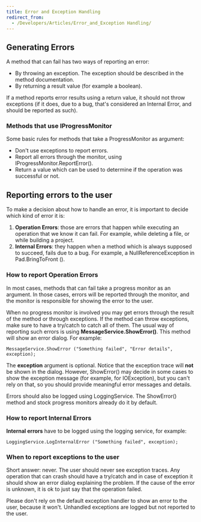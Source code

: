 ```yaml
---
title: Error and Exception Handling
redirect_from:
  - /Developers/Articles/Error_and_Exception Handling/
---
```


## Generating Errors

A method that can fail has two ways of reporting an error:

- By throwing an exception. The exception should be described in the method
  documentation.
- By returning a result value (for example a boolean).

If a method reports error results using a return value, it should not
throw exceptions (if it does, due to a bug, that's considered an
Internal Error, and should be reported as such).

### Methods that use IProgressMonitor

Some basic rules for methods that take a ProgressMonitor as argument:

- Don't use exceptions to report errors.
- Report all errors through the monitor, using IProgressMonitor.ReportError().
- Return a value which can be used to determine if the operation was
  successful or not.

## Reporting errors to the user

To make a decision about how to handle an error, it is important
to decide which kind of error it is:

1. **Operation Errors**: those are errors that happen while executing an operation
   that we know it can fail. For example, while deleting a file, or while
   building a project.
2. **Internal Errors**: they happen when a method which is always supposed to
   succeed, fails due to a bug.
   For example, a NullReferenceException in Pad.BringToFront ().

### How to report Operation Errors

In most cases, methods that can fail take a progress monitor as an argument.
In those cases, errors will be reported through the monitor, and the monitor
is responsible for showing the error to the user.

When no progress monitor is involved you may get errors through the result
of the method or through exceptions. If the method can throw exceptions, make
sure to have a try/catch to catch all of them. The usual way of reporting such
errors is using **MessageService.ShowError()**.
This method will show an error dialog. For example:

    MessageService.ShowError ("Something failed", "Error details", exception);

The **exception** argument is optional. Notice that the exception trace
will **not** be shown in the dialog. However, ShowError() may decide in some
cases to show the exception message (for example, for IOException), but
you can't rely on that, so you should provide meaningful error
messages and details.

Errors should also be logged using LoggingService. The ShowError() method
and stock progress monitors already do it by default.

### How to report Internal Errors

**Internal errors** have to be logged using the logging service,
for example:

    LoggingService.LogInternalError ("Something failed", exception);

### When to report exceptions to the user

Short answer: never. The user should never see exception traces. Any operation
that can crash should have a try/catch and in case of exception it should
show an error dialog explaining the problem. If the cause of the error is
unknown, it is ok to just say that the operation failed.

Please don't rely on the default exception handler to show an error to the
user, because it won't. Unhandled exceptions are logged but not reported
to the user.
